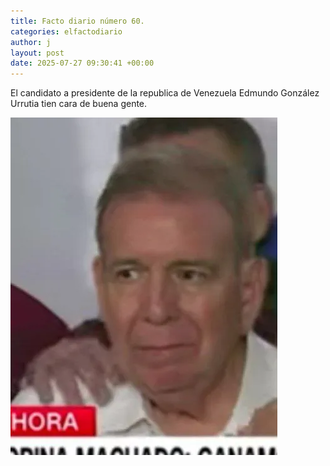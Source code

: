 ```yaml
---
title: Facto diario número 60.
categories: elfactodiario
author: j
layout: post
date: 2025-07-27 09:30:41 +00:00
---
```

El candidato a presidente de la republica de Venezuela Edmundo González Urrutia tien cara de buena gente.

![2025_07_27_09_30_51_untitled-1.webp](/assets/2025_07_27_09_30_51_untitled-1.webp)
